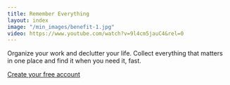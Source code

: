 ```yaml
---
title: Remember Everything
layout: index
image: "/min_images/benefit-1.jpg"
video: https://www.youtube.com/watch?v=9l4cm5jauC4&rel=0
---
```


Organize your work and declutter your life. Collect everything that matters in one place and find it when you need it, fast.

[Create your free account](https://www.evernote.com/Registration.action?referralSpecifier=mweb_home_2)